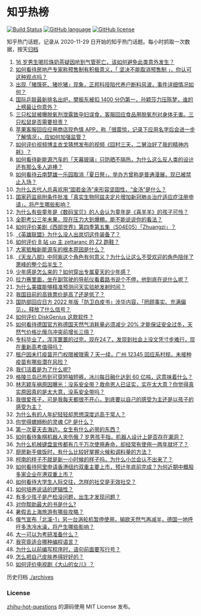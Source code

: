 # 知乎热榜
[![Build Status](https://github.com/ToWeLong/zhihu-hot-questions/workflows/CI/badge.svg)](https://github.com/ToWeLong/zhihu-hot-questions/actions)
[![GitHub language](https://img.shields.io/badge/language-golang-orange.svg)](https://golang.org/)
[![GitHub license](https://img.shields.io/github/license/ToWeLong/zhihu-hot-questions)](https://github.com/ToWeLong/zhihu-hot-questions/blob/main/LICENSE)

知乎热门话题，记录从 2020-11-29 日开始的知乎热门话题。每小时抓取一次数据，按天[归档](./archives)

<!-- BEGIN -->

1. [16 岁男生喝珍珠奶茶疑因呛到气管死亡，该如何避免此类意外发生？](https://www.zhihu.com/question/545109826)
1. [如何看待房地产专家称预售制有积极意义，「 坚决不能取消预售制 」，你认可这种观点吗？](https://www.zhihu.com/question/545245064)
1. [出现「猪饿死、猪吃猪」现象，正邦科技陷代养户断料风波，事件详细情况如何？](https://www.zhihu.com/question/545171082)
1. [国际乒联最新排名出炉，樊振东被扣 1400 分仍第一，孙颖莎力压陈梦，谁的上榜最让你意外？](https://www.zhihu.com/question/545336025)
1. [三只松鼠被曝脱氧剂泄露致孕妇误食，客服回应食品用脱氧剂对身体无害。三只松鼠是否需要担责？](https://www.zhihu.com/question/545176406)
1. [苹果客服回应应用商店现色情 APP，称「很震惊，记录下应用名字后会进一步了解情况」，应如何加强监管？](https://www.zhihu.com/question/545368461)
1. [如何评价视频博主衣戈猜想发布的视频《回村三天，二舅治好了我的精神内耗》？](https://www.zhihu.com/question/545268208)
1. [如何看待新能源汽车的「天幕玻璃」只防晒不隔热，为什么这么反人类的设计还有那么多人追捧？](https://www.zhihu.com/question/545236684)
1. [如何看待云南楚雄一乐园取消「夏日祭」，举办方曾称是普通漫展，现已被禁止入场？](https://www.zhihu.com/question/545236824)
1. [为什么古代人总喜欢用“固若金汤”来形容坚固性，“金汤”是什么？](https://www.zhihu.com/question/544521488)
1. [国家药监局附条件批准「真实生物阿兹夫定片增加新冠肺炎治疗适应症注册申请」，将产生哪些影响？](https://www.zhihu.com/question/545252149)
1. [为什么有些童年是《数码宝贝》的人会认为童年是《喜羊羊》的孩子可怜？](https://www.zhihu.com/question/509954331)
1. [全职考公三年未果，现在压力大到爆棚，能不能说说你的看法？](https://www.zhihu.com/question/544408600)
1. [如何评价美剧《西部世界》第四季第五集（S04E05）「Zhuangzi」？](https://www.zhihu.com/question/543909018)
1. [《英雄联盟》为什么没人出岚切这件装备了？](https://www.zhihu.com/question/533125445)
1. [如何评价 B 站 up 主 zettaranc 的 Z2 跑鞋？](https://www.zhihu.com/question/545034836)
1. [大家抵触新能源车的根本原因是什么？](https://www.zhihu.com/question/522952726)
1. [《天龙八部》中阿紫这个角色有何意义？为什么让这么不受欢迎的角色陪伴了萧峰的整个后半生？](https://www.zhihu.com/question/26080684)
1. [少年感是怎么来的？如何穿出专属夏天的少年感？](https://www.zhihu.com/question/543893475)
1. [拉力赛里面，坐在副驾驶的导航仪看着路书说个不停，他到底在说什么呢？](https://www.zhihu.com/question/452484364)
1. [为什么美媒能够精准预测问天实验舱发射时间？](https://www.zhihu.com/question/545143717)
1. [我国目前的高铁票价是高了还是低了？](https://www.zhihu.com/question/493341688)
1. [国防部回应日方 2022 年版「防卫白皮书」涉华内容，「罔顾事实、充满偏见」，释放了什么信号？](https://www.zhihu.com/question/545380321)
1. [如何评价 DiskGenius 这款软件？](https://www.zhihu.com/question/47503655)
1. [如何看待德国官方称德国天然气消耗量必须减少 20% 才能保证安全过冬，天然气价格比俄乌冲突前增长三倍？](https://www.zhihu.com/question/545023298)
1. [专科毕业了，浑浑噩噩的过完，现在24了，发现到社会上没文凭寸步难行，现在重新高考值得吗？](https://www.zhihu.com/question/421968816)
1. [租户因未打疫苗开门权限被限需 7 天一续，广州 12345 回应系村规，未接种疫苗有哪些潜在风险？](https://www.zhihu.com/question/545350241)
1. [我们活着是为了什么呢?](https://www.zhihu.com/question/545287460)
1. [格陵兰岛已热到可穿短袖短裤，冰川每日融化达到 60 亿吨，这意味着什么？](https://www.zhihu.com/question/545197964)
1. [林志颖车祸原因曝光：没系安全带？救命恩人已证实，实在太大意？你觉得真实原因真的是太大意，没系安全带吗？](https://www.zhihu.com/question/545113579)
1. [我很爱孩子，可是我每天都很不开心，到底要以自己的感受为主还是以孩子的感受为主？](https://www.zhihu.com/question/544525225)
1. [为什么有的人年纪轻轻却思想深度远高于常人？](https://www.zhihu.com/question/67473950)
1. [你觉得螺蛳粉的灵魂 CP 是什么？](https://www.zhihu.com/question/543071846)
1. [第一次夏天去海边，女生有什么必带的东西？](https://www.zhihu.com/question/479429361)
1. [如何看待象棋机器人夹伤俄 7 岁男孩手指，机器人设计上是否存在漏洞？](https://www.zhihu.com/question/545234774)
1. [为什么机械键盘宣传都有几千万次使用寿命，却经常有使用一两年就坏了？](https://www.zhihu.com/question/531560970)
1. [厨房新手做饭时，有什么比较好掌握火候和调料量的方法？](https://www.zhihu.com/question/541183841)
1. [柯南的样子不就是新一小时候的样子吗，为什么小兰会认不出来了？](https://www.zhihu.com/question/308603467)
1. [如何看待阿里申请香港纽约双重主要上市，预计年底前完成？为何近期中概股多家企业在港双重上市？](https://www.zhihu.com/question/545325941)
1. [如何看待大学生人际交往，怎样的社交是无效社交？](https://www.zhihu.com/question/544506799)
1. [如何培养说话的逻辑性？](https://www.zhihu.com/question/23980585)
1. [有多少孩子是产检没问题，出生才发现问题？](https://www.zhihu.com/question/320505054)
1. [对你帮助最大的书是什么?](https://www.zhihu.com/question/333995687)
1. [暑假去上海旅游有哪些攻略？](https://www.zhihu.com/question/467943105)
1. [俄气宣布「北溪-1」另一台涡轮机暂停使用，输欧天然气再减半，德国一地呼吁多洗冷水澡，将产生哪些影响？](https://www.zhihu.com/question/545340716)
1. [大一可以为考研准备什么？](https://www.zhihu.com/question/267700809)
1. [我究竟适合哪种编程语言？](https://www.zhihu.com/question/542760906)
1. [为什么以前编写程序时，语句前面要写行号？](https://www.zhihu.com/question/538266557)
1. [怎么把自己皮肤养得好好的？](https://www.zhihu.com/question/35033860)
1. [如何评价电视剧《大山的女儿》？](https://www.zhihu.com/question/539899486)

<!-- END -->

历史归档 [./archives](./archives)


### License
[zhihu-hot-questions](https://github.com/towelong/zhihu-hot-questions) 的源码使用 MIT License 发布。